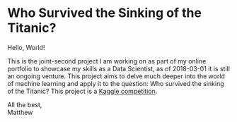 # Who Survived the Sinking of the Titanic?

Hello, World!

This is the joint-second project I am working on as part of my online portfolio to showcase my skills as a Data Scientist, as of 2018-03-01 it is still an ongoing venture. This project aims to delve much deeper into the world of machine learning and apply it to the question: Who survived the sinking of the Titanic? This project is a [Kaggle competition](https://www.kaggle.com/c/titanic).

All the best,    
Matthew
